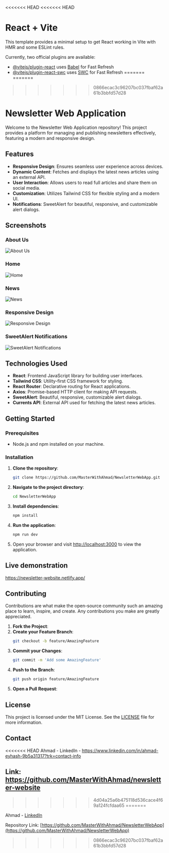 <<<<<<< HEAD
<<<<<<< HEAD
# React + Vite

This template provides a minimal setup to get React working in Vite with HMR and some ESLint rules.

Currently, two official plugins are available:

- [@vitejs/plugin-react](https://github.com/vitejs/vite-plugin-react/blob/main/packages/plugin-react/README.md) uses [Babel](https://babeljs.io/) for Fast Refresh
- [@vitejs/plugin-react-swc](https://github.com/vitejs/vite-plugin-react-swc) uses [SWC](https://swc.rs/) for Fast Refresh
=======
=======
>>>>>>> 0866ecac3c96207bc037fbaf62a61b3bbfd57d28
# Newsletter Web Application

Welcome to the Newsletter Web Application repository! This project provides a platform for managing and publishing newsletters effectively, featuring a modern and responsive design.

## Features

- **Responsive Design**: Ensures seamless user experience across devices.
- **Dynamic Content**: Fetches and displays the latest news articles using an external API.
- **User Interaction**: Allows users to read full articles and share them on social media.
- **Customization**: Utilizes Tailwind CSS for flexible styling and a modern UI.
- **Notifications**: SweetAlert for beautiful, responsive, and customizable alert dialogs.

## Screenshots

### About Us
![About Us](src/screenshots/AboutUs.png)

### Home
![Home](src/screenshots/Home.png)

### News
![News](src/screenshots/News.png)

### Responsive Design
![Responsive Design](src/screenshots/Responsive.png)

### SweetAlert Notifications
![SweetAlert Notifications](src/screenshots/SweetAlert.png)

## Technologies Used

- **React**: Frontend JavaScript library for building user interfaces.
- **Tailwind CSS**: Utility-first CSS framework for styling.
- **React Router**: Declarative routing for React applications.
- **Axios**: Promise-based HTTP client for making API requests.
- **SweetAlert**: Beautiful, responsive, customizable alert dialogs.
- **Currents API**: External API used for fetching the latest news articles.

## Getting Started

### Prerequisites

- Node.js and npm installed on your machine.

### Installation

1. **Clone the repository**:
    ```sh
    git clone https://github.com/MasterWithAhmad/NewsletterWebApp.git
    ```

2. **Navigate to the project directory**:
    ```sh
    cd NewsletterWebApp
    ```

3. **Install dependencies**:
    ```sh
    npm install
    ```

4. **Run the application**:
    ```sh
    npm run dev
    ```


2. Open your browser and visit [http://localhost:3000](http://localhost:3000) to view the application.

## Live demonstration
https://newsletter-website.netlify.app/

## Contributing

Contributions are what make the open-source community such an amazing place to learn, inspire, and create. Any contributions you make are greatly appreciated.

1. **Fork the Project**:
2. **Create your Feature Branch**:
    ```sh
    git checkout -b feature/AmazingFeature
    ```
3. **Commit your Changes**:
    ```sh
    git commit -m 'Add some AmazingFeature'
    ```
4. **Push to the Branch**:
    ```sh
    git push origin feature/AmazingFeature
    ```
5. **Open a Pull Request**:

## License

This project is licensed under the MIT License. See the [LICENSE](LICENSE) file for more information.

## Contact
<<<<<<< HEAD
Ahmad - LinkedIn - https://www.linkedin.com/in/ahmad-eyhash-9b5a31317?trk=contact-info
## Link: https://github.com/MasterWithAhmad/newsletter-website
>>>>>>> 4d04a25a6b475118d536cace4f69a124fcfdaa65
=======

Ahmad - [LinkedIn](https://www.linkedin.com/in/ahmad-eyhash-9b5a31317?trk=contact-info)

Repository Link: [https://github.com/MasterWithAhmad/NewsletterWebApp](https://github.com/MasterWithAhmad/NewsletterWebApp)
>>>>>>> 0866ecac3c96207bc037fbaf62a61b3bbfd57d28

